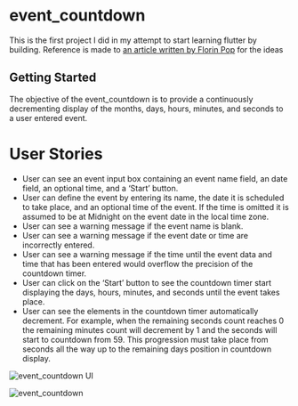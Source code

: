 # event_countdown
This is the first project I did in my attempt to start learning flutter by building.
Reference is made to [an article written by Florin Pop](https://blog.bitsrc.io/15-app-ideas-to-build-and-level-up-your-coding-skills-28612c72a3b1) for the ideas


## Getting Started

The objective of the event_countdown is to provide a continuously decrementing display of the months, days, hours, minutes, and seconds to a user entered event.



# User Stories
- User can see an event input box containing an event name field, an date field, an optional time, and a ‘Start’ button.
- User can define the event by entering its name, the date it is scheduled to take place, and an optional time of the event. If the time is omitted it is assumed to be at Midnight on the event date in the local time zone.
- User can see a warning message if the event name is blank.
- User can see a warning message if the event date or time are incorrectly entered.
- User can see a warning message if the time until the event data and time that has been entered would overflow the precision of the countdown timer.
- User can click on the ‘Start’ button to see the countdown timer start displaying the days, hours, minutes, and seconds until the event takes place.
- User can see the elements in the countdown timer automatically decrement. For example, when the remaining seconds count reaches 0 the remaining minutes count will decrement by 1 and the seconds will start to countdown from 59. This progression must take place from seconds all the way up to the remaining days position in countdown display.

![event_countdown UI](https://user-images.githubusercontent.com/70073642/153404579-d226a08f-b1f4-4c14-9634-17d1fd6957ae.png)

![event_countdown](https://user-images.githubusercontent.com/70073642/153404591-6f297dd3-831b-4f4e-b7a4-97f7130ca454.png)
